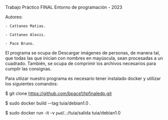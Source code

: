 Trabajo Práctico FINAL Entorno de programación - 2023

Autores: 

	- Cattaneo Matias.

	- Cattaneo Alexis.

	- Pace Bruno.


El programa se ocupa de Descargar imágenes de personas,
de manera tal, que todas las que inician con nombres
en mayúscula, sean procesadas a un cuadrado.
También, se ocupa de comprimir los archivos necesarios para cumplir las consignas.

Para utiizar nuestro programa es necesario tener instalado
docker y  utilizar los siguientes comandos:

$ git clone https://github.com/bpace1/tpfinaledp.git

$ sudo docker build --tag tuia/debian1.0 .

$ sudo docker run -it -v `pwd`/..:/tuia/salida tuia/debian1.0

